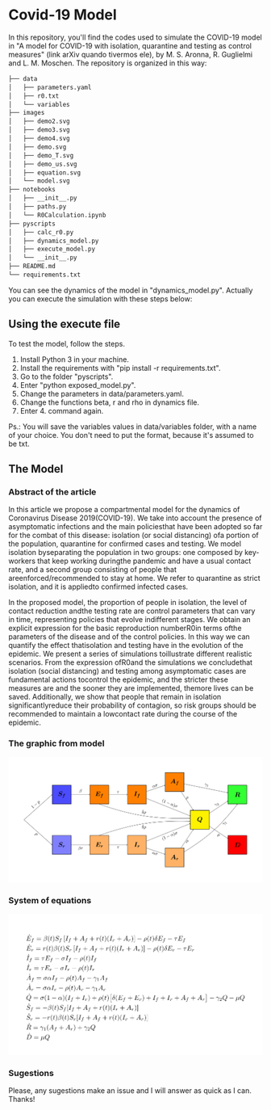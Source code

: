# Covid-19 Model 

In this repository, you'll find the codes used to simulate the COVID-19 model in "A model for COVID-19 with
isolation, quarantine and testing as control measures" (link arXiv quando tivermos ele), by M. S. Aronna,
R. Guglielmi and L. M. Moschen. The repository is organized in this way:

```bash
├── data
│   ├── parameters.yaml
│   ├── r0.txt
│   └── variables
├── images
│   ├── demo2.svg
│   ├── demo3.svg
│   ├── demo4.svg
│   ├── demo.svg
│   ├── demo_T.svg
│   ├── demo_us.svg
│   ├── equation.svg
│   └── model.svg
├── notebooks
│   ├── __init__.py
│   ├── paths.py
│   └── R0Calculation.ipynb
├── pyscripts
│   ├── calc_r0.py
│   ├── dynamics_model.py
│   ├── execute_model.py
│   └── __init__.py
├── README.md
└── requirements.txt
```

You can see the dynamics of the model in "dynamics_model.py". Actually you
can execute the simulation with these steps below:

## Using the execute file 

To test the model, follow the steps.

1. Install Python 3 in your machine.
2. Install the requirements with "pip install -r requirements.txt".
3. Go to the folder "pyscripts".
4. Enter "python exposed_model.py".
5. Change the parameters in data/parameters.yaml.
6. Change the functions beta, r and rho in dynamics file. 
7. Enter 4. command again. 

Ps.: You will save the variables values in data/variables folder, with a name
of your choice. You don't need to put the format, because it's assumed to be
txt. 

## The Model 

### Abstract of the article

 In this article we propose a compartmental model for the dynamics of
 Coronavirus Disease 2019(COVID-19).  We take into account the presence of
 asymptomatic infections and the main policiesthat  have  been  adopted  so
 far  for  the  combat  of  this  disease:  isolation  (or  social
 distancing)  ofa portion of the population,  quarantine for confirmed cases
 and testing.  We model isolation byseparating the population in two groups:
 one composed by key-workers that keep working duringthe  pandemic  and  have
 a  usual  contact  rate,  and  a  second  group  consisting  of  people  that
 areenforced/recommended to stay at home.  We refer to quarantine as strict
 isolation, and it is appliedto confirmed infected cases.
 
 In the proposed model, the proportion of people in isolation, the level of
 contact reduction andthe testing rate are control parameters that can vary in
 time, representing policies that evolve indifferent stages.  We obtain an
 explicit expression for the basic reproduction numberR0in terms ofthe
 parameters of the disease and of the control policies.  In this way we can
 quantify the effect thatisolation and testing have in the evolution of the
 epidemic.  We present a series of simulations toillustrate different
 realistic scenarios.  From the expression ofR0and the simulations we
 concludethat isolation (social distancing) and testing among asymptomatic
 cases are fundamental actions tocontrol the epidemic, and the stricter these
 measures are and the sooner they are implemented, themore lives can be saved.
 Additionally, we show that people that remain in isolation
 significantlyreduce  their  probability  of  contagion,  so  risk  groups
 should  be  recommended  to  maintain  a  lowcontact rate during the course
 of the epidemic. 

 ### The graphic from model 

![Image from the model](images/model.svg)

### System of equations 

![Image from the system](images/equation.svg)

### Sugestions

Please, any sugestions make an issue and I will answer as quick as I can. Thanks!

